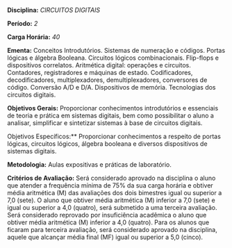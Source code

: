 **Disciplina:** *CIRCUITOS DIGITAIS*

**Período:** *2*

**Carga Horária:** *40*
 
**Ementa:**
    Conceitos Introdutórios. Sistemas de numeração e códigos. Portas lógicas e álgebra Booleana. Circuitos lógicos combinacionais. Flip-flops e dispositivos correlatos. Aritmética digital: operações e circuitos. Contadores, registradores e máquinas de estado. Codificadores, decodificadores, multiplexadores, demultiplexadores, conversores de código. Conversão A/D e D/A. Dispositivos de memória. Tecnologias dos circuitos digitais.
 
**Objetivos Gerais:**
    Proporcionar conhecimentos introdutórios e essenciais de teoria e prática em sistemas digitais, bem como possibilitar o aluno a analisar, simplificar e sintetizar sistemas à base de circuitos digitais.
 
Objetivos Específicos:**
    Proporcionar conhecimentos a respeito de portas lógicas, circuitos lógicos, álgebra booleana e diversos dispositivos de sistemas digitais.
 
**Metodologia:**
    Aulas expositivas e práticas de laboratório.
 
**Critérios de Avaliação:**
    Será considerado aprovado na disciplina o aluno que atender a frequência mínima de 75% da sua carga horária e obtiver média aritmética (M) das avaliações dos dois bimestres igual ou superior a 7,0 (sete). O aluno que obtiver média aritmética (M) inferior a 7,0 (sete) e igual ou superior a 4,0 (quatro), será submetido a uma terceira avaliação. Será considerado reprovado por insuficiência acadêmica o aluno que obtiver média aritmética (M) inferior a 4,0 (quatro). Para os alunos que ficaram para terceira avaliação, será considerado aprovado na disciplina, aquele que alcançar média final (MF) igual ou superior a 5,0 (cinco).
